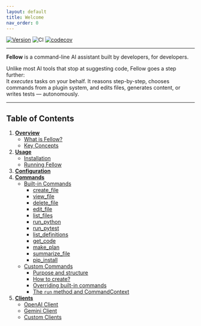 ```yaml
---
layout: default
title: Welcome
nav_order: 0
---
```


[![Version](https://img.shields.io/pypi/v/fellow.svg)](https://pypi.org/project/fellow/)
![CI](https://github.com/ManuelZierl/fellow/actions/workflows/ci.yml/badge.svg?branch=main)
[![codecov](https://codecov.io/gh/ManuelZierl/fellow/branch/main/graph/badge.svg)](https://codecov.io/gh/ManuelZierl/fellow)

---

**Fellow** is a command-line AI assistant built by developers, for developers.

Unlike most AI tools that stop at suggesting code, Fellow goes a step further:  
It *executes* tasks on your behalf. It reasons step-by-step, chooses commands from a plugin system, and edits files, generates content, or writes tests — autonomously.

---

## Table of Contents

1. **[Overview](overview/index)**
   - [What is Fellow?](overview/what-is-fellow.md)
   - [Key Concepts](overview/key-concepts.md)
2. **[Usage](docs/usage/installation.md)**
   - [Installation](docs/usage/installation.md)
   - [Running Fellow](docs/usage/running.md)
3. **[Configuration](docs/configuration/index.md)**
4. **[Commands](docs/commands/index.md)**
   - [Built-in Commands](docs/commands/builtin/index.md)
     - [create_file](docs/commands/builtin/create_file.md)
     - [view_file](docs/commands/builtin/view_file.md)
     - [delete_file](docs/commands/builtin/delete_file.md)
     - [edit_file](docs/commands/builtin/edit_file.md)
     - [list_files](docs/commands/builtin/list_files.md)
     - [run_python](docs/commands/builtin/run_python.md)
     - [run_pytest](docs/commands/builtin/run_pytest.md)
     - [list_definitions](docs/commands/builtin/list_definitions.md)
     - [get_code](docs/commands/builtin/get_code.md)
     - [make_plan](docs/commands/builtin/make_plan.md)
     - [summarize_file](docs/commands/builtin/summarize_file.md)
     - [pip_install](docs/commands/builtin/pip_install.md)
   - [Custom Commands](docs/commands/custom/index.md)
     - [Purpose and structure](docs/commands/custom/purpose.md)
     - [How to create?](docs/commands/custom/create.md)
     - [Overriding built-in commands](docs/commands/custom/override.md)
     - [The `run` method and CommandContext](docs/commands/custom/run-method.md)
5. **[Clients](docs/clients/index.md)**
   - [OpenAI Client](docs/clients/openai.md)
   - [Gemini Client](docs/clients/gemini.md)
   - [Custom Clients](docs/clients/custom.md)

